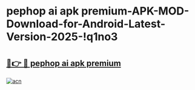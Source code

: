 # pephop ai apk premium-APK-MOD-Download-for-Android-Latest-Version-2025-!q1no3

# <h2><a href="https://dhln9j.esa.edu.pl?title=pephop_ai_apk_premium&ref=q1no3">🔗👉 🔴 pephop ai apk premium</a></h2>

[![acn](https://github.com/user-attachments/assets/0f9c940e-d8b0-45ae-aac7-cd30a18b3e1c)](https://dhln9j.esa.edu.pl?title=pephop_ai_apk_premium&ref=q1no3)


